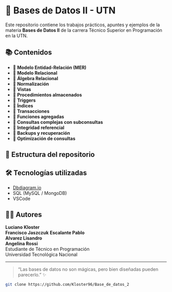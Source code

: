 # 🧠 Bases de Datos II - UTN

Este repositorio contiene los trabajos prácticos, apuntes y ejemplos de la materia **Bases de Datos II** de la carrera Técnico Superior en Programación en la UTN.

## 📚 Contenidos

- 🔹 **Modelo Entidad-Relación (MER)**
- 🔹 **Modelo Relacional**
- 🔹 **Álgebra Relacional**
- 🔹 **Normalización**
- 🔹 **Vistas**
- 🔹 **Procedimientos almacenados**
- 🔹 **Triggers**
- 🔹 **Índices**
- 🔹 **Transacciones**
- 🔹 **Funciones agregadas**
- 🔹 **Consultas complejas con subconsultas**
- 🔹 **Integridad referencial**
- 🔹 **Backups y recuperación**
- 🔹 **Optimización de consultas**

## 📁 Estructura del repositorio

## 🛠️ Tecnologías utilizadas
- [Dbdiagram.io](https://dbdiagram.io/)
- SQL (MySQL / MongoDB)
- VSCode

## 👨‍💻 Autores

**Luciano Kloster**  
**Francisco Jaszczuk** 
**Escalante Pablo**  
**Alvarez Lisandro**  
**Angelina Rossi**  
Estudiante de Técnico en Programación  
Universidad Tecnológica Nacional

---

> “Las bases de datos no son mágicas, pero bien diseñadas pueden parecerlo.” ✨

```bash
git clone https://github.com/Kloster96/Base_de_datos_2
